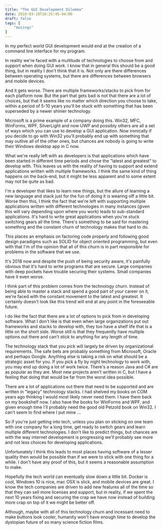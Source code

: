 ```yaml
---
title: "The GUI Development Dilemma"
date: 2018-03-10T16:25:45-04:00
draft: false
tags: [
    "musings"
]
---
```


In my perfect world GUI development would end at the creation of a command line interface for my program.  

In reality we're faced with a multitude of technologies to choose from and support when doing GUI work.  I know that in general this should be a good thing, but in reality I don't think that it is.  Not only are there differences between operating systems, but there are differences between browsers and mobile devices.  

And it gets worse.  There are multiple frameworks/stacks to pick from for each platform now.  But the part that gets bad is not that there are a lot of choices, but that it seems like no matter which direction you choose to take, within a period of 5-10 years you'll be stuck with something that has been superseded by a newer shinier technology.

Microsoft is a prime example of a company doing this.  Win32, MFC, WinForms, WPF, SilverLight and now UWP and possibly others are all a set of ways which you can use to develop a GUI application.  Now ironically if you decide to go with Win32 you'll probably end up with something that may outlive all of the other ones, but chances are nobody is going to write their Windows desktop app in C now.

What we're really left with as developers is that applications which have been started in different time periods and chose the "latest and greatest" to develop with.  This leaves us with the reality of having to support and extend applications written with multiple frameworks.  I think the same kind of thing happens on the back-end, but it might be less apparent and to some extent may not be quite as bad.

I'm a developer that likes to learn new things, but the allure of learning a new language and stack just for the fun of doing it is wearing off a little bit.  Worse then this, I think the fact that we're left with supporting multiple applications written with different technologies in many instances (given this will vary depending upon where you work) leads to sub-standard applications.  It's hard to write great applications when you're stuck switching gears all the time.  There's something to be said for mastering something and the constant churn of technology makes that hard to do.

This places an emphasis on factoring code properly and following good design paradigms such as SOLID for object oriented programming, but even with that I'm of the opinion that all of this churn is in part responsible for problems in the software that we use.

It's 2018 now and despite the push of being security aware, it's painfully obvious that it's hard to write programs that are secure.  Large companies with deep pockets have trouble securing their systems.  Small companies have it even worse.

I think part of this problem comes from the technology churn.  Instead of being able to master a stack and spend a good part of your career on it, we're faced with the constant movement to the latest and greatest.  It certainly doesn't look like this trend will end at any point in the foreseeable future.  

I do like the fact that there are a lot of options to pick from in developing software.  What I don't like is that even when large organizations put out frameworks and stacks to develop with, they too have a shelf life that is a little on the short side.  Worse still is that they frequently have multiple options out there and can't stick to anything for any length of time.

The technology stack that you pick will largely be driven by organizational requirements.  The safe bets are probably something from Microsoft, Oracle and perhaps Google.  Anything else is taking a risk on what should be a strategic asset for you.  If you pick a fly by night technology to work with, you may end up doing a lot of work twice.  There's a reason Java and C# are as popular as they are.  Most new projects aren't written in C, but I have a feeling that doing that would be far from the worst idea possible.

There are a lot of applications out there that need to be supported and are written in "legacy" technology stacks.  I had shelved my books on COM years ago thinking I would most likely never need them.  I have them back on my bookshelf now.  I also have the books for WinForms and WPF, and given enough time I'll probably need the good old Petzold book on Win32.  I can't seem to find where I put mine ...

So if you're just getting into tech, unless you plan on sticking on one team with one company for a long time, get ready to switch gears and learn multiple different technologies.  I don't like to predict things, but chances are with the way internet development is progressing we'll probably see more and not less choices for developing applications.

Unfortunately I think this leads to most places having software of a lesser quality then would be possible than if we were to stick with one thing for a while.  I don't have any proof of this, but it seems a reasonable assumption to make.

Hopefully the tech world can eventually slow down a little bit.  Docker is cool, Windows 10 is nice, mac OSX is slick, and mobile devices are great.  I know the tech companies are driven to add new features all of the time so that they can sell more licenses and support, but in reality, if we spent the next 10 years fixing and securing the crap we have now instead of building more crap on top of it we might be better off.

Although, maybe with all of this technology churn and incessant need to make buttons look cooler, humanity won't have enough time to develop the dystopian future of so many science fiction films.